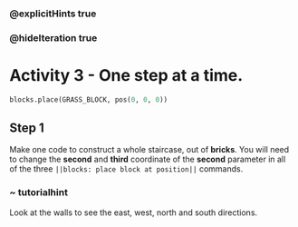 ### @explicitHints true
### @hideIteration true 
# Activity 3 - One step at a time.

```python
blocks.place(GRASS_BLOCK, pos(0, 0, 0))
```

## Step 1
Make one code to construct a whole staircase, out of **bricks**. You will need to change the **second** and **third** coordinate of the **second** parameter in all of the three `||blocks: place block at position||` commands.

### ~ tutorialhint 
Look at the walls to see the east, west, north and south directions.
